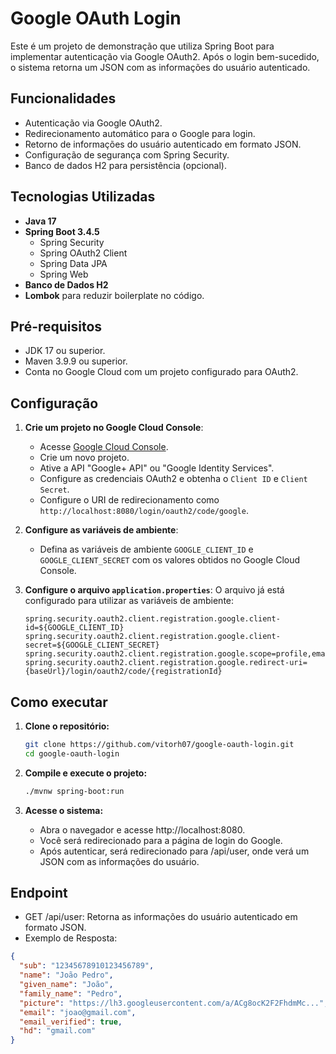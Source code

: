 # Google OAuth Login

Este é um projeto de demonstração que utiliza Spring Boot para implementar autenticação via Google OAuth2. Após o login bem-sucedido, o sistema retorna um JSON com as informações do usuário autenticado.

## Funcionalidades

- Autenticação via Google OAuth2.
- Redirecionamento automático para o Google para login.
- Retorno de informações do usuário autenticado em formato JSON.
- Configuração de segurança com Spring Security.
- Banco de dados H2 para persistência (opcional).

## Tecnologias Utilizadas

- **Java 17**
- **Spring Boot 3.4.5**
  - Spring Security
  - Spring OAuth2 Client
  - Spring Data JPA
  - Spring Web
- **Banco de Dados H2**
- **Lombok** para reduzir boilerplate no código.

## Pré-requisitos

- JDK 17 ou superior.
- Maven 3.9.9 ou superior.
- Conta no Google Cloud com um projeto configurado para OAuth2.

## Configuração

1. **Crie um projeto no Google Cloud Console**:
   - Acesse [Google Cloud Console](https://console.cloud.google.com/).
   - Crie um novo projeto.
   - Ative a API "Google+ API" ou "Google Identity Services".
   - Configure as credenciais OAuth2 e obtenha o `Client ID` e `Client Secret`.
   - Configure o URI de redirecionamento como `http://localhost:8080/login/oauth2/code/google`.

2. **Configure as variáveis de ambiente**:
   - Defina as variáveis de ambiente `GOOGLE_CLIENT_ID` e `GOOGLE_CLIENT_SECRET` com os valores obtidos no Google Cloud Console.

3. **Configure o arquivo `application.properties`**:
   O arquivo já está configurado para utilizar as variáveis de ambiente:
   ```properties
   spring.security.oauth2.client.registration.google.client-id=${GOOGLE_CLIENT_ID}
   spring.security.oauth2.client.registration.google.client-secret=${GOOGLE_CLIENT_SECRET}
   spring.security.oauth2.client.registration.google.scope=profile,email
   spring.security.oauth2.client.registration.google.redirect-uri={baseUrl}/login/oauth2/code/{registrationId}
   ```

## Como executar
1. **Clone o repositório:**
    ```bash
    git clone https://github.com/vitorh07/google-oauth-login.git
    cd google-oauth-login
    ```

2. **Compile e execute o projeto:**
    ```bash
    ./mvnw spring-boot:run
    ```
3. **Acesse o sistema:**
    - Abra o navegador e acesse http://localhost:8080.
    - Você será redirecionado para a página de login do Google.
    - Após autenticar, será redirecionado para /api/user, onde verá um JSON com as informações do usuário.

## Endpoint
- GET /api/user: Retorna as informações do usuário autenticado em formato JSON.
- Exemplo de Resposta:
```json
{
  "sub": "12345678910123456789",
  "name": "João Pedro",
  "given_name": "João",
  "family_name": "Pedro",
  "picture": "https://lh3.googleusercontent.com/a/ACg8ocK2F2FhdmMc...",
  "email": "joao@gmail.com",
  "email_verified": true,
  "hd": "gmail.com"
}
```